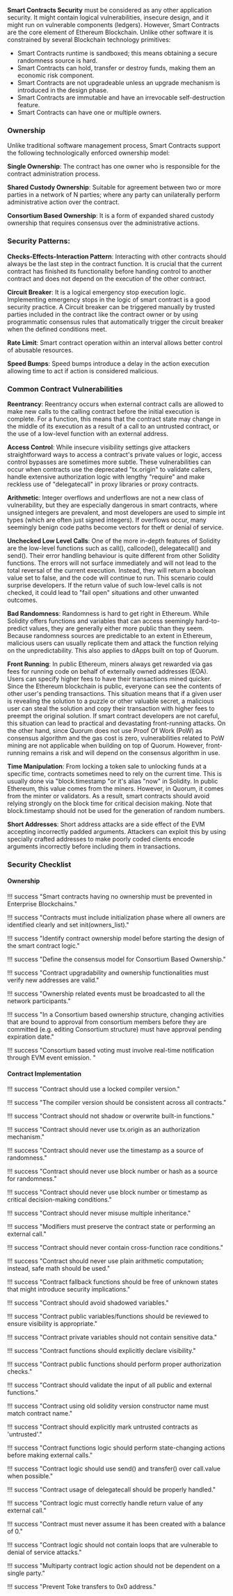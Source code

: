**Smart Contracts Security** must be considered as any other application security. It might contain logical vulnerabilities, insecure design, and it might run on vulnerable components (ledgers). However, Smart Contracts are the core element of Ethereum Blockchain. Unlike other software it is constrained by several Blockchain technology primitives:

- Smart Contracts runtime is sandboxed; this means obtaining a secure randomness source is hard. 
- Smart Contracts can hold, transfer or destroy funds, making them an economic risk component.
- Smart Contracts are not upgradeable unless an upgrade mechanism is introduced in the design phase.
- Smart Contracts are immutable and have an irrevocable self-destruction feature.  
- Smart Contracts can have one or multiple owners.

### Ownership
Unlike traditional software management process, Smart Contracts support the following technologically enforced ownership model:

**Single Ownership**:
The contract has one owner who is responsible for the contract administration process. 

**Shared Custody Ownership**:
Suitable for agreement between two or more parties in a network of N parties; where any party can unilaterally perform administrative action over the contract.

**Consortium Based Ownership**:
It is a form of expanded shared custody ownership that requires consensus over the administrative actions. 


### Security Patterns:

**Checks-Effects-Interaction Pattern**: Interacting with other contracts should always be the last step in the contract function. It is crucial that the current contract has finished its functionality before handing control to another contract and does not depend on the execution of the other contract. 

**Circuit Breaker**: It is a logical emergency stop execution logic. Implementing emergency stops in the logic of smart contract is a good security practice. A Circuit breaker can be triggered manually by trusted parties included in the contract like the contract owner or by using programmatic consensus rules that automatically trigger the circuit breaker when the defined conditions meet.

**Rate Limit**: Smart contract operation within an interval allows better control of abusable resources.

**Speed Bumps**: Speed bumps introduce a delay in the action execution allowing time to act if action is considered malicious. 


### Common Contract Vulnerabilities 

**Reentrancy**: Reentrancy occurs when external contract calls are allowed to make new calls to the calling contract before the initial execution is complete. For a function, this means that the contract state may change in the middle of its execution as a result of a call to an untrusted contract,  or the use of a low-level function with an external address.

**Access Control**: While insecure visibility settings give attackers straightforward ways to access a contract's private values or logic, access control bypasses are sometimes more subtle. These vulnerabilities can occur when contracts use the deprecated "tx.origin" to validate callers, handle extensive authorization logic with lengthy "require" and make reckless use of "delegatecall" in proxy libraries or proxy contracts.

**Arithmetic**: Integer overflows and underflows are not a new class of vulnerability, but they are especially dangerous in smart contracts, where unsigned integers are prevalent, and most developers are used to simple int types (which are often just signed integers). If overflows occur, many seemingly benign code paths become vectors for theft or denial of service.

**Unchecked Low Level Calls**: One of the more in-depth features of Solidity are the low-level functions such as call(), callcode(), delegatecall() and send(). Their error handling behaviour is quite different from other Solidity functions. The errors will not surface immediately and will not lead to the total reversal of the current execution. Instead, they will return a boolean value set to false, and the code will continue to run. This scenario could surprise developers. If the return value of such low-level calls is not checked, it could lead to "fail open" situations and other unwanted outcomes.
 
**Bad Randomness**: Randomness is hard to get right in Ethereum. While Solidity offers functions and variables that can access seemingly hard-to-predict values, they are generally either more public than they seem. Because randomness sources are predictable to an extent in Ethereum, malicious users can usually replicate them and attack the function relying on the unpredictability. This also applies to dApps built on top of Quorum.

**Front Running**: In public Ethereum, miners always get rewarded via gas fees for running code on behalf of externally owned addresses (EOA). Users can specify higher fees to have their transactions mined quicker. Since the Ethereum blockchain is public, everyone can see the contents of other user's pending transactions. This situation means that if a given user is revealing the solution to a puzzle or other valuable secret, a malicious user can steal the solution and copy their transaction with higher fees to preempt the original solution. If smart contract developers are not careful, this situation can lead to practical and devastating front-running attacks. On the other hand, since Quorum does not use Proof Of Work (PoW) as consensus algorithm and the gas cost is zero, vulnerabilities related  to PoW mining are not applicable when building on top of Quorum. However, front-running remains a risk and will depend on the consensus algorithm in use.

**Time Manipulation**: From locking a token sale to unlocking funds at a specific time, contracts sometimes need to rely on the current time. This is usually done via "block.timestamp "or it's alias "now" in Solidity. In public Ethereum, this value comes from the miners. However, in Quorum, it comes from the minter or validators. As a result, smart contracts should avoid relying strongly on the block time for critical decision making. Note that block.timestamp should not be used for the generation of random numbers.

**Short Addresses**: Short address attacks are a side effect of the EVM accepting incorrectly padded arguments. Attackers can exploit this by using specially crafted addresses to make poorly coded clients encode arguments incorrectly before including them in transactions. 


### Security Checklist

#### Ownership

!!! success "Smart contracts having no ownership must be prevented in Enterprise Blockchains."

!!! success "Contracts must include initialization phase where all owners are identified clearly and set init(owners_list)."

!!! success "Identify contract ownership model before starting the design of the smart contract logic."

!!! success "Define the consensus model for Consortium Based Ownership."

!!! success "Contract upgradability and ownership functionalities must verify new addresses are valid."

!!! success "Ownership related events must be broadcasted to all the network participants."

!!! success "In a Consortium based ownership structure, changing activities that are bound to approval from consortium members before they are committed (e.g. editing Consortium structure) must have approval pending expiration date."

!!! success "Consortium based voting must involve real-time notification through EVM event emission. "

#### Contract Implementation

!!! success "Contract should use a locked compiler version."

!!! success "The compiler version should be consistent across all contracts."

!!! success "Contract should not shadow or overwrite built-in functions."

!!! success "Contract should never use tx.origin as an authorization mechanism."

!!! success "Contract should never use the timestamp as a source of randomness."

!!! success "Contract should never use block number or hash as a source for randomness."

!!! success "Contract should never use block number or timestamp as critical decision-making conditions."

!!! success "Contract should never misuse multiple inheritance."

!!! success "Modifiers must preserve the contract state or performing an external call."

!!! success "Contract should never contain cross-function race conditions."

!!! success "Contract should never use plain arithmetic computation; instead, safe math should be used."

!!! success "Contract fallback functions should be free of unknown states that might introduce security implications."

!!! success "Contract should avoid shadowed variables."

!!! success "Contract public variables/functions should be reviewed to ensure visibility is appropriate."

!!! success "Contract private variables should not contain sensitive data."

!!! success "Contract functions should explicitly declare visibility."

!!! success "Contract public functions should perform proper authorization checks."

!!! success "Contract should validate the input of all public and external functions."

!!! success "Contract using old solidity version constructor name must match contract name."

!!! success "Contract should explicitly mark untrusted contracts as 'untrusted'."

!!! success "Contract functions logic should perform state-changing actions before making external calls."

!!! success "Contract logic should use send() and transfer() over call.value when possible."

!!! success "Contract usage of delegatecall should be properly handled."

!!! success "Contract logic must correctly handle return value of any external call."

!!! success "Contract must never assume it has been created with a balance of 0."

!!! success "Contract logic should not contain loops that are vulnerable to denial of service attacks."

!!! success "Multiparty contract logic action should not be dependent on a single party."

!!! success "Prevent Toke transfers to 0x0 address."
